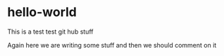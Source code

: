 # hello-world
This is a test test git hub stuff

Again here we are writing some stuff and then we should comment on it
